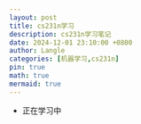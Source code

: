 ```yaml
---
layout: post
title: cs231n学习
description: cs231n学习笔记
date: 2024-12-01 23:10:00 +0800
author: Langle
categories: [机器学习,cs231n]
pin: true
math: true
mermaid: true
---
```


- 正在学习中
 